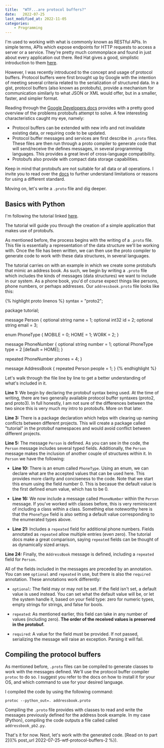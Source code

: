 ```yaml
---
title:  "WTF...are protocol buffers?"
date:   2022-07-25
last_modified_at: 2022-11-05
categories: 
    - Programming
---
```


I'm used to working with what is commonly known as RESTful APIs. In simple terms, APIs which expose endpoints for HTTP requests to access a server or a service. They're pretty much commonplace and found in just about every application out there. Red Hat gives a good, simplistic introduction to them [here](https://www.redhat.com/en/topics/api/what-is-a-rest-api).

However, I was recently introduced to the concept and usage of protocol buffers. Protocol buffers were first brought up by Google with the intention of meeting several criteria related to the serialization of structured data. In a gist, protocol buffers (also known as protobufs), provide a mechanism for communication similarly to what JSON or XML would offer, but in a smaller, faster, and simpler format.

Reading through the [Google Developers docs](https://developers.google.com/protocol-buffers/docs/overview) provides with a pretty good overview of the problems protobufs attempt to solve. A few interesting characteristics caught my eye, namely:
- Protocol buffers can be extended with new info and not invalidate existing data, or requiring code to be updated.
- Protocol buffer messages and services are first describe in `.proto` files. These files are then run through a proto compiler to generate code that will send/receive the defines messages, in several programming languages. This provides a great level of cross-language compatibility. 
- Protobufs also provide with compact data storage capabilities.

Keep in mind that protobufs are not suitable for all data or all operations. I invite you to read over the [docs](https://developers.google.com/protocol-buffers/docs/overview) to further understand limitations or reasons for using a different standard. 

Moving on, let's write a `.proto` file and dig deeper.

## Basics with Python

I'm following the tutorial linked [here](https://developers.google.com/protocol-buffers/docs/pythontutorial).

The tutorial will guide you through the creation of a simple application that makes use of protobufs. 

As mentioned before, the process begins with the writing of a `.proto` file. This file is essentially a representation of the data structure we'll be working with. Once the file has been written, we can then use the proto compiler to generate code to work with these data structures, in several languages.

The tutorial carries on with an example in which we create some protobufs that mimic an address book. As such, we begin by writing a `.proto` file which includes the kinds of messages (data structures) we want to include in our system. As a phone book, you'd of course expect things like persons, phone numbers, or perhaps addresses. Our `addressbook.proto` file looks like this:

{% highlight proto linenos %}
syntax = "proto2";

package tutorial;

message Person {
  optional string name = 1;
  optional int32 id = 2;
  optional string email = 3;

  enum PhoneType {
    MOBILE = 0;
    HOME = 1;
    WORK = 2;
  }

  message PhoneNumber {
    optional string number = 1;
    optional PhoneType type = 2 [default = HOME];
  }

  repeated PhoneNumber phones = 4;
}

message AddressBook {
  repeated Person people = 1;
}
{% endhighlight %}

Let's walk through the file line by line to get a better understanding of what's included in it.

**Line 1:** We begin by declaring the protobuf syntax being used. At the time of writing, there are two generally available protocol buffer syntaxes (proto2, and proto3). In full honestly, I am not sure of the differences between the two since this is very much my intro to protobufs. More on that later.

**Line 3:** There is a package declaration which helps with clearing up naming conflicts between different projects. This will create a package called "tutorial" in the protobuf namespaces and would avoid conflict between different projects.

**Line 5:** The message `Person` is defined. As you can see in the code, the `Person` message includes several typed fields. Additionally, the `Person` message makes the inclusion of another couple of structures within it. In `Person` we have the following:

- **Line 10:** There is an enum called `PhoneType`. Using an enum, we can declare what are the accepted values that can be used here. This provides more clarity and conciseness to the code. Note that we start this enum using the field number 0. This is becasue the default value is the first defined enum value, which has to be 0.

- **Line 16:** We now include a message called `PhoneNumber` within the `Person` message. If you've worked with classes before, this is very reminiscent of including a class within a class. Something else noteworthy here is that the `PhoneType` field is also setting a default value corresponding to the enumerated types above.

- **Line 21:** Includes a `repeated` field for additional phone numbers. Fields annotated as `repeated` allow multiple entries (even zero). The tutorial docs make a great comparison, saying `repeated` fields can be thought of as dynamically sized arrays.

**Line 24:** Finally, the `AddressBook` message is defined, including a `repeated` field for `Person`.

All of the fields included in the messages are preceded by an annotation. You can see `optional` and `repeated` in use, but there is also the `required` annotation. These annotations work differently:

- `optional`: The field may or may not be set. If the field isn't set, a default value is used instead. You can set what the default value will be, or let the system handle it, based on your field type: zero for numeric types, empty strings for strings, and false for bools.

- `repeated`: As mentioned earlier, this field can take in any number of values (including zero). **The order of the received values is preserved in the protobuf.** 

- `required`: A value for the field must be provided. If not passed, serializing the message will raise an exception. Parsing it will fail.

## Compiling the protocol buffers

As mentioned before, `.proto` files can be compiled to generate classes to work with the messages defined. We'll use the protocol buffer compiler `protoc` to do so. I suggest you refer to the docs on how to install it for your OS, and which command to use for your desired language.

I compiled the code by using the following command:

```shell
protoc --python_out=. addressbook.proto
```

Compiling the `.proto` file provides with classes to read and write the messages previously defined for the address book example. In my case (Python), compiling the code outputs a file called called `addressbook_pb2.py`.

That's it for now. Next, let's work with the generated code. [Read on to part 2]({% post_url 2022-07-25-wtf-protocol-buffers-2 %}).